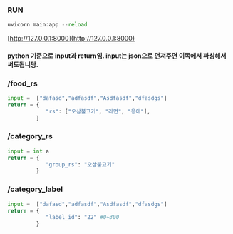### RUN
```py
uvicorn main:app --reload
```

[http://127.0.0.1:8000](http://127.0.0.1:8000)

#### python 기준으로 input과 return임. input는 json으로 던져주면 이쪽에서 파싱해서 써도됩니당.
### /food_rs
```py
input =  ["dafasd","adfasdf","Asdfasdf","dfasdgs"]
return = {
            "rs": ["오삼불고기", "라면", "응애"],
         }
```

### /category_rs
```py
input = int a
return = {
            "group_rs": "오삼불고기"
         }
```

### /category_label
```py
input =  ["dafasd","adfasdf","Asdfasdf","dfasdgs"]
return = {
            "label_id": "22" #0~300
         }
```
